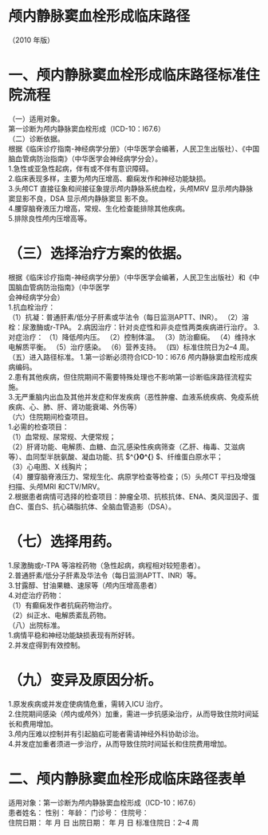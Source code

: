 # 颅内静脉窦血栓形成临床路径  
（2010 年版）  
# 一、颅内静脉窦血栓形成临床路径标准住院流程  
（一）适用对象。  
第一诊断为颅内静脉窦血栓形成（ICD-10：I67.6）  
（二）诊断依据。  
根据《临床诊疗指南-神经病学分册》（中华医学会编著，人民卫生出版社）、《中国脑血管病防治指南》（中华医学会神经病学分会）。  
1.急性或亚急性起病，伴有或不伴有意识障碍。  
2.临床表现多样，主要为颅内压增高、癫痫发作和神经功能缺损。  
3.头颅CT 直接征象和间接征象提示颅内静脉系统血栓，头颅MRV 显示颅内静脉窦显影不良，DSA 显示颅内静脉窦显 影不良。  
4.腰穿脑脊液压力增高，常规、生化检查能排除其他疾病。  
5.排除良性颅内压增高等。  
# （三）选择治疗方案的依据。  
根据《临床诊疗指南-神经病学分册》（中华医学会编著，人民卫生出版社）和《中国脑血管病防治指南》（中华医学  
会神经病学分会）  
1.抗血栓治疗：  
（1）抗凝：普通肝素/低分子肝素或华法令（每日监测APTT、INR）。 （2）溶栓：尿激酶或r-TPA。 2.病因治疗：针对炎症性和非炎症性两类疾病进行治疗。 3.对症治疗： （1）降低颅内压。 （2）控制体温。 （3）防治癫痫。 （4）维持水电解质平衡。 （5）治疗感染。 （6）营养支持。 （四）标准住院日为2–4 周。 （五）进入路径标准。 1.第一诊断必须符合ICD-10：I67.6 颅内静脉窦血栓形成疾病编码。  
2.患有其他疾病，但住院期间不需要特殊处理也不影响第一诊断临床路径流程实施。  
3.无严重脑内出血及其他并发症和伴发疾病（恶性肿瘤、血液系统疾病、免疫系统疾病、心、肺、肝、肾功能衰竭、外伤等）  
（六）住院期间检查项目。  
1.必需的检查项目：  
（1）血常规、尿常规、大便常规；  
（2）肝肾功能、电解质、血糖、血沉,感染性疾病筛查（乙肝、梅毒、艾滋病等）、血同型半胱氨酸、凝血功能、抗 $^{**}0^{**} $、纤维蛋白原水平；  
（3）心电图、X 线胸片；  
（4）腰穿脑脊液压力、常规生化、病原学检查等检查；（5）头颅CT 平扫及增强扫描、头颅MRI 和CTV/MRV。  
2.根据患者病情可选择的检查项目：肿瘤全项、抗核抗体、ENA、类风湿因子、蛋白C、蛋白S、抗心磷脂抗体、全脑血管造影（DSA）。  
# （七）选择用药。  
1.尿激酶或r-TPA 等溶栓药物（急性起病，病程相对较短患者）。  
2.普通肝素/低分子肝素及华法令（每日监测APTT、INR）等。  
3.甘露醇、甘油果糖、速尿等（颅内压增高患者）  
4.对症治疗药物：  
（1）有癫痫发作者抗痫药物治疗。  
（2）纠正水、电解质紊乱药物。  
（八）出院标准。  
1.病情平稳和神经功能缺损表现有所好转。  
2.并发症得到有效控制。  
# （九）变异及原因分析。  
1.原发疾病或并发症使病情危重，需转入ICU 治疗。  
2.住院期间感染（颅内或颅外）加重，需进一步抗感染治疗，从而导致住院时间延长和费用增加。  
3.颅内压难以控制并有引起脑疝可能者需请神经外科协助诊治。  
4.并发症加重者须进一步治疗，从而导致住院时间延长和住院费用增加。  
# 二、颅内静脉窦血栓形成临床路径表单  
适用对象：第一诊断为颅内静脉窦血栓形成（ICD-10：I67.6）  
患者姓名：             性别：     年龄：    门诊号：      住院号：  
住院日期：    年    月    日  出院日期：    年    月    日  标准住院日：2–4 周  

